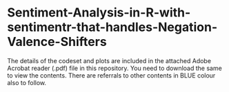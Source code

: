 # Sentiment-Analysis-in-R-with-sentimentr-that-handles-Negation-Valence-Shifters

The details of the codeset and plots are included in the attached Adobe Acrobat reader (.pdf) file in this repository. 
You need to download the same to view the contents. There are referrals to other contents in BLUE colour also to follow.
